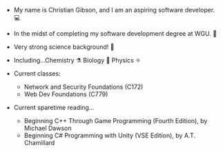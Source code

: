 - My name is Christian Gibson, and I am an aspiring software developer. 💻

- In the midst of completing my software development degree at WGU. 🏫

- Very strong science background! 🔬

- Including...Chemistry ⚗️ 
              Biology 🧠
              Physics ⚛️
                         
              
 - Current classes: 
     - Network and Security Foundations (C172)
     - Web Dev Foundations (C779)
             
              
 - Current sparetime reading...
     - Beginning C++ Through Game Programming (Fourth Edition), by Michael Dawson
     - Beginning C# Programming with Unity (VSE Edition), by A.T. Chamillard

<!---
Christian-Gibson/Christian-Gibson is a ✨ special ✨ repository because its `README.md` (this file) appears on your GitHub profile.
You can click the Preview link to take a look at your changes.
--->

